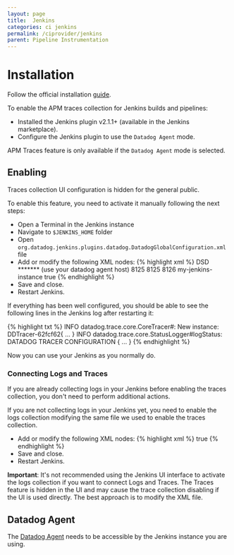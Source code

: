 ```yaml
---
layout: page
title:  Jenkins
categories: ci jenkins
permalink: /ciprovider/jenkins
parent: Pipeline Instrumentation
---
```


# Installation

Follow the official installation [guide](https://github.com/jenkinsci/datadog-plugin/blob/master/README.md).

To enable the APM traces collection for Jenkins builds and pipelines:

* Installed the Jenkins plugin v2.1.1+ (available in the Jenkins marketplace).
* Configure the Jenkins plugin to use the `Datadog Agent` mode.

APM Traces feature is only available if the `Datadog Agent` mode is selected.

## Enabling

Traces collection UI configuration is hidden for the general public.

To enable this feature, you need to activate it manually following the next steps:

*  Open a Terminal in the Jenkins instance
*  Navigate to `$JENKINS_HOME` folder
*  Open `org.datadog.jenkins.plugins.datadog.DatadogGlobalConfiguration.xml` file
*  Add or modify the following XML nodes:
{% highlight xml %}
  <reportWith>DSD</reportWith>
  <targetApiKey>*******</targetApiKey>
  <targetHost>(use your datadog agent host)</targetHost>
  <targetPort>8125</targetPort>
  <targetLogCollectionPort>8125</targetLogCollectionPort>
  <targetTraceCollectionPort>8126</targetTraceCollectionPort>
  <traceServiceName>my-jenkins-instance</traceServiceName>
  <collectBuildTraces>true</collectBuildTraces>
{% endhighlight %}
*  Save and close.
*  Restart Jenkins.

If everything has been well configured, you should be able to see the following lines in the Jenkins log after restarting it:

{% highlight txt %}
INFO    datadog.trace.core.CoreTracer#<init>: New instance: DDTracer-62fcf62{ ... }
INFO    datadog.trace.core.StatusLogger#logStatus: DATADOG TRACER CONFIGURATION { ... }
{% endhighlight %}

Now you can use your Jenkins as you normally do.

### Connecting Logs and Traces

If you are already collecting logs in your Jenkins before enabling the traces collection, you don't need to perform additional actions.

If you are not collecting logs in your Jenkins yet, you need to enable the logs collection modifying the same file we used to enable the traces collection.

*  Add or modify the following XML nodes:
{% highlight xml %}
  <collectBuildLogs>true</collectBuildLogs>
{% endhighlight %}
*  Save and close.
*  Restart Jenkins.

**Important**: It's not recommended using the Jenkins UI interface to activate the logs collection if you want to connect Logs and Traces. The Traces feature is hidden in the UI and may cause the trace collection disabling if the UI is used directly. The best approach is to modify the XML file.

## Datadog Agent

The [Datadog Agent](https://docs.datadoghq.com/agent/) needs to be accessible by the Jenkins instance you are using.

